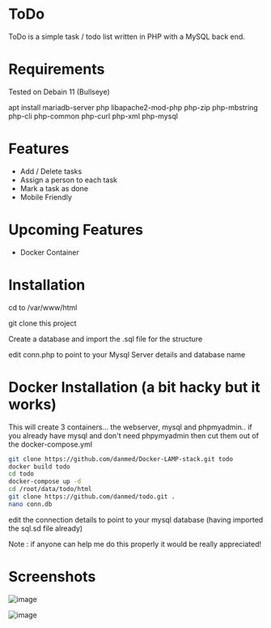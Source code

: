 # ToDo

ToDo is a simple task / todo list written in PHP with a MySQL back end.

# Requirements

Tested on Debain 11 (Bullseye)

apt install mariadb-server php libapache2-mod-php php-zip php-mbstring php-cli php-common php-curl php-xml php-mysql

# Features

* Add / Delete tasks
* Assign a person to each task
* Mark a task as done
* Mobile Friendly

# Upcoming Features

* Docker Container

# Installation

cd to /var/www/html

git clone this project

Create a database and import the .sql file for the structure

edit conn.php to point to your Mysql Server details and database name

# Docker Installation (a bit hacky but it works)

This will create 3 containers... the webserver, mysql and phpmyadmin.. if you already have mysql and don't need phpymyadmin then cut them out of the docker-compose.yml

```bash
git clone https://github.com/danmed/Docker-LAMP-stack.git todo
docker build todo
cd todo
docker-compose up -d
cd /root/data/todo/html
git clone https://github.com/danmed/todo.git .
nano conn.db
```
edit the connection details to point to your mysql database (having imported the sql.sd file already)

Note : if anyone can help me do this properly it would be really appreciated!

# Screenshots

![image](https://user-images.githubusercontent.com/3878490/219698710-632d0e16-1519-469e-b6c5-fc2e6dd2fa15.png)

![image](https://user-images.githubusercontent.com/3878490/219698831-2fab903f-4403-422e-bbc5-479e6d31363e.png)


